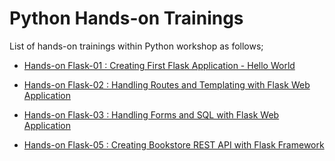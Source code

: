 # Python Hands-on Trainings

List of hands-on trainings within Python workshop as follows;

- [Hands-on Flask-01 : Creating First Flask Application - Hello World](./flask-01-hello-world-app-on-ec2-linux2/README.md)

- [Hands-on Flask-02 : Handling Routes and Templating with Flask Web Application](./flask-02-handling-routes-and-templates-on-ec2-linux2/README.md)

- [Hands-on Flask-03 : Handling Forms and SQL with Flask Web Application](./flask-03-handling-forms-and-sql-on-ec2-linux2/README.md)

- [Hands-on Flask-05 : Creating Bookstore REST API with Flask Framework](./flask-05-creating-bookstore-rest-api-on-ec2-linux2/README.md)